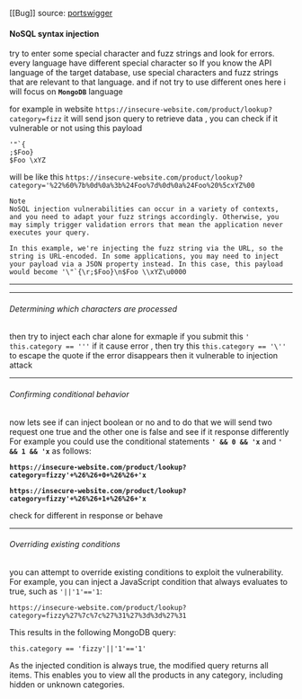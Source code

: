 [[Bug]]
source: [portswigger](https://portswigger.net/web-security/nosql-injection)

#### NoSQL syntax injection

try to enter some special  character and fuzz strings and look for errors.
every language have different special character so If you know the API language of the target database, use special characters and fuzz strings that are relevant to that language. and if not try to use different ones 
here i will focus on **`MongoDB`** language 

for example in website `https://insecure-website.com/product/lookup?category=fizz` it will send json query to retrieve data , you can check if it vulnerable or not using this payload
```
'"`{ 
;$Foo} 
$Foo \xYZ
```

will be like this `https://insecure-website.com/product/lookup?category='%22%60%7b%0d%0a%3b%24Foo%7d%0d%0a%24Foo%20%5cxYZ%00`

```
Note
NoSQL injection vulnerabilities can occur in a variety of contexts, and you need to adapt your fuzz strings accordingly. Otherwise, you may simply trigger validation errors that mean the application never executes your query.

In this example, we're injecting the fuzz string via the URL, so the string is URL-encoded. In some applications, you may need to inject your payload via a JSON property instead. In this case, this payload would become '\"`{\r;$Foo}\n$Foo \\xYZ\u0000
```
--------
-----
###### Determining which characters are processed
then try to inject each char alone for exmaple if you submit this `'` 
`this.category == '''`
if it cause error , then try this
`this.category == '\''`
to escape the quote 
if the error disappears then it vulnerable to injection attack  

---
###### Confirming conditional behavior
now lets see if  can inject boolean or no and to do that we will send two request one true and the other one is false and see if it response differently For example you could use the conditional statements **`' && 0 && 'x`** and **`' && 1 && 'x`** as follows:

**`https://insecure-website.com/product/lookup?category=fizzy'+%26%26+0+%26%26+'x`**

**`https://insecure-website.com/product/lookup?category=fizzy'+%26%26+1+%26%26+'x`**

check for different in response or behave 

----
###### Overriding existing conditions
you can attempt to override existing conditions to exploit the vulnerability. For example, you can inject a JavaScript condition that always evaluates to true, such as `'||'1'=='1`:

`https://insecure-website.com/product/lookup?category=fizzy%27%7c%7c%27%31%27%3d%3d%27%31`

This results in the following MongoDB query:

`this.category == 'fizzy'||'1'=='1'`

As the injected condition is always true, the modified query returns all items. This enables you to view all the products in any category, including hidden or unknown categories.
